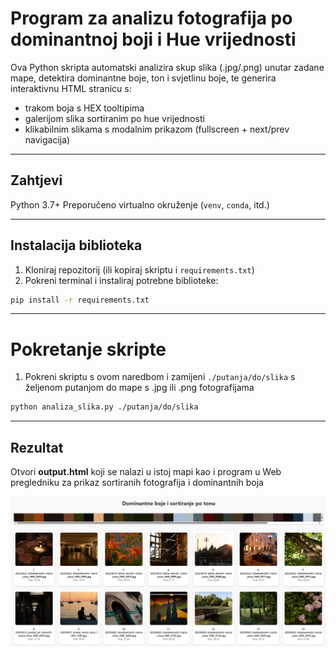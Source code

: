 # Program za analizu fotografija po dominantnoj boji i Hue vrijednosti

Ova Python skripta automatski analizira skup slika (.jpg/.png) unutar zadane mape, detektira dominantne boje, ton i svjetlinu boje, te generira interaktivnu HTML stranicu s:

- trakom boja s HEX tooltipima
- galerijom slika sortiranim po hue vrijednosti
- klikabilnim slikama s modalnim prikazom (fullscreen + next/prev navigacija)

---

## Zahtjevi

Python 3.7+
Preporučeno virtualno okruženje (`venv`, `conda`, itd.)

---

## Instalacija biblioteka

1. Kloniraj repozitorij (ili kopiraj skriptu i `requirements.txt`)
2. Pokreni terminal i instaliraj potrebne biblioteke:

```bash
pip install -r requirements.txt
```

---

# Pokretanje skripte

1. Pokreni skriptu s ovom naredbom i zamijeni `./putanja/do/slika` s željenom putanjom do mape s .jpg ili .png fotografijama

```bash
python analiza_slika.py ./putanja/do/slika
```

---

## Rezultat

Otvori **output.html** koji se nalazi u istoj mapi kao i program u Web pregledniku za prikaz sortiranih fotografija i dominantnih boja

![Screenshot nastale web stranice](screenshot.png "Screenshot Web stranice")
